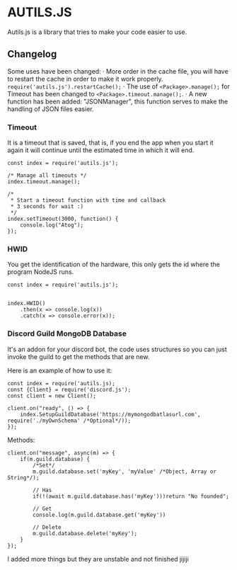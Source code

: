 # AUTILS.JS
Autils.js is a library that tries to make your code easier to use.

## Changelog
Some uses have been changed:
· More order in the cache file, you will have to restart the cache in order to make it work properly. `require('autils.js').restartCache();`
· The use of `<Package>.manage();` for Timeout has been changed to `<Package>.timeout.manage();`.
· A new function has been added: "JSONManager", this function serves to make the handling of JSON files easier.
### Timeout
It is a timeout that is saved, that is, if you end the app when you start it again it will continue until the estimated time in which it will end.

```
const index = require('autils.js');

/* Manage all timeouts */
index.timeout.manage();

/* 
 * Start a timeout function with time and callback
 * 3 seconds for wait :)
 */
index.setTimeout(3000, function() {
    console.log("Atog");
});
```
### HWID
You get the identification of the hardware, this only gets the id where the program NodeJS runs.
```
const index = require('autils.js');


index.HWID()
    .then(x => console.log(x))
    .catch(x => console.error(x));
```
### Discord Guild MongoDB Database
It's an addon for your discord bot, the code uses structures so you can just invoke the guild to get the methods that are new.

Here is an example of how to use it:
```
const index = require('autils.js);
const {Client} = require('discord.js');
const client = new Client();

client.on("ready", () => {
    index.SetupGuildDatabase('https://mymongodbatlasurl.com', require('./myOwnSchema' /*Optional*/));
});
```
Methods:
```
client.on("message", async(m) => {
    if(m.guild.database) {
        /*Set*/
        m.guild.database.set('myKey', 'myValue' /*Object, Array or String*/);

        // Has
        if(!(await m.guild.database.has('myKey')))return "No founded";

        // Get
        console.log(m.guild.database.get('myKey'))

        // Delete
        m.guild.database.delete('myKey');
    }
});
```


I added more things but they are unstable and not finished jijiji